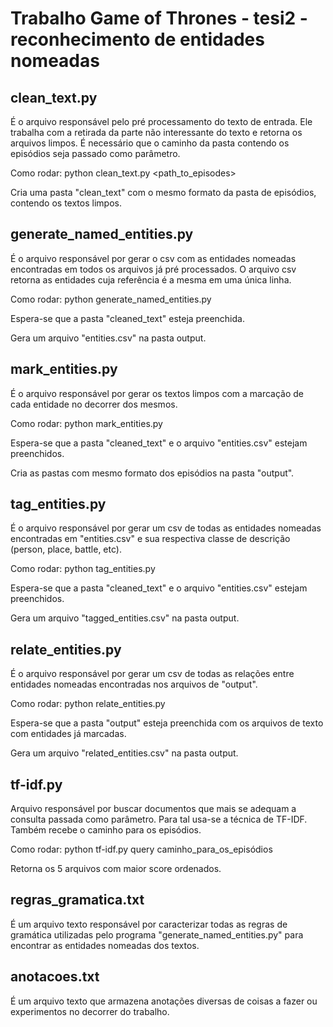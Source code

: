 # Trabalho Game of Thrones - tesi2 - reconhecimento de entidades nomeadas

## clean_text.py

É o arquivo responsável pelo pré processamento do texto de entrada. Ele trabalha com a retirada da parte não interessante do texto e retorna os arquivos limpos. É necessário que o caminho da pasta contendo os episódios seja passado como parâmetro.

Como rodar: python clean_text.py <path_to_episodes>

Cria uma pasta "clean_text" com o mesmo formato da pasta de episódios, contendo os textos limpos.

## generate_named_entities.py
É o arquivo responsável por gerar o csv com as entidades nomeadas encontradas em todos os arquivos já pré processados. O arquivo csv retorna as entidades cuja referência é a mesma em uma única linha.

Como rodar: python generate_named_entities.py

Espera-se que a pasta "cleaned_text" esteja preenchida.

Gera um arquivo "entities.csv" na pasta output.


## mark_entities.py
É o arquivo responsável por gerar os textos limpos com a marcação de cada entidade no decorrer dos mesmos.

Como rodar: python mark_entities.py

Espera-se que a pasta "cleaned_text" e o arquivo "entities.csv" estejam preenchidos.

Cria as pastas com mesmo formato dos episódios na pasta "output".

## tag_entities.py
É o arquivo responsável por gerar um csv de todas as entidades nomeadas encontradas em "entities.csv" e sua respectiva classe de descrição (person, place, battle, etc).

Como rodar: python tag_entities.py

Espera-se que a pasta "cleaned_text" e o arquivo "entities.csv" estejam preenchidos.

Gera um arquivo "tagged_entities.csv" na pasta output.

## relate_entities.py
É o arquivo responsável por gerar um csv de todas as relações entre entidades nomeadas encontradas nos arquivos de "output".

Como rodar: python relate_entities.py

Espera-se que a pasta "output" esteja preenchida com os arquivos de texto com entidades já marcadas.

Gera um arquivo "related_entities.csv" na pasta output.

## tf-idf.py
Arquivo responsável por buscar documentos que mais se adequam a consulta passada como parâmetro. Para tal usa-se a técnica de TF-IDF. Também recebe o caminho para os episódios.

Como rodar: python tf-idf.py query caminho_para_os_episódios

Retorna os 5 arquivos com maior score ordenados.

## regras_gramatica.txt
É um arquivo texto responsável por caracterizar todas as regras de gramática utilizadas pelo programa "generate_named_entities.py" para encontrar as entidades nomeadas dos textos.

## anotacoes.txt
É um arquivo texto que armazena anotações diversas de coisas a fazer ou experimentos no decorrer do trabalho.
 
